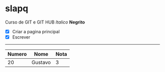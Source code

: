 # slapq
Curso de GIT e GIT HUB
*Italico*
**Negrito**

- [x] Criar a pagina principal
- [x] Escrever
---

Numero | Nome | Nota
--- | --- | ---
20 | Gustavo | 3


